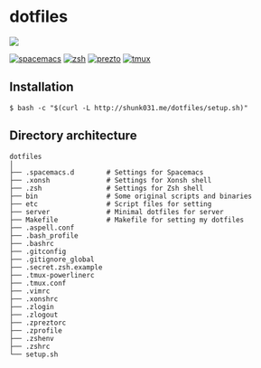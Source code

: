 # dotfiles

![](https://raw.githubusercontent.com/shunk031/dotfiles/master/.github/figure1.png)

[![spacemacs](https://cdn.rawgit.com/syl20bnr/spacemacs/442d025779da2f62fc86c2082703697714db6514/assets/spacemacs-badge.svg)](http://spacemacs.org/)
[![zsh](https://img.shields.io/badge/built%20with-zsh-black.svg)](https://github.com/zsh-users/zsh)
[![prezto](https://img.shields.io/badge/built%20with-prezto-orange.svg)](https://github.com/sorin-ionescu/prezto)
[![tmux](https://img.shields.io/badge/built%20with-tmux-green.svg)](https://github.com/tmux/tmux)

## Installation

```shell
$ bash -c "$(curl -L http://shunk031.me/dotfiles/setup.sh)"
```

## Directory architecture

```
dotfiles
│
├── .spacemacs.d        # Settings for Spacemacs
├── .xonsh              # Settings for Xonsh shell
├── .zsh                # Settings for Zsh shell
├── bin                 # Some original scripts and binaries
├── etc                 # Script files for setting
├── server              # Minimal dotfiles for server
├── Makefile            # Makefile for setting my dotfiles
├── .aspell.conf
├── .bash_profile
├── .bashrc
├── .gitconfig
├── .gitignore_global
├── .secret.zsh.example
├── .tmux-powerlinerc
├── .tmux.conf
├── .vimrc
├── .xonshrc
├── .zlogin
├── .zlogout
├── .zpreztorc
├── .zprofile
├── .zshenv
├── .zshrc
└── setup.sh
```
